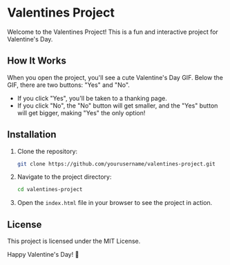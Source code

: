 # Valentines Project

Welcome to the Valentines Project! This is a fun and interactive project for Valentine's Day.

## How It Works

When you open the project, you'll see a cute Valentine's Day GIF. Below the GIF, there are two buttons: "Yes" and "No".

- If you click "Yes", you'll be taken to a thanking page.
- If you click "No", the "No" button will get smaller, and the "Yes" button will get bigger, making "Yes" the only option!

## Installation

1. Clone the repository:
    ```bash
    git clone https://github.com/yourusername/valentines-project.git
    ```
2. Navigate to the project directory:
    ```bash
    cd valentines-project
    ```
3. Open the `index.html` file in your browser to see the project in action.

## License

This project is licensed under the MIT License.

Happy Valentine's Day! 💖
